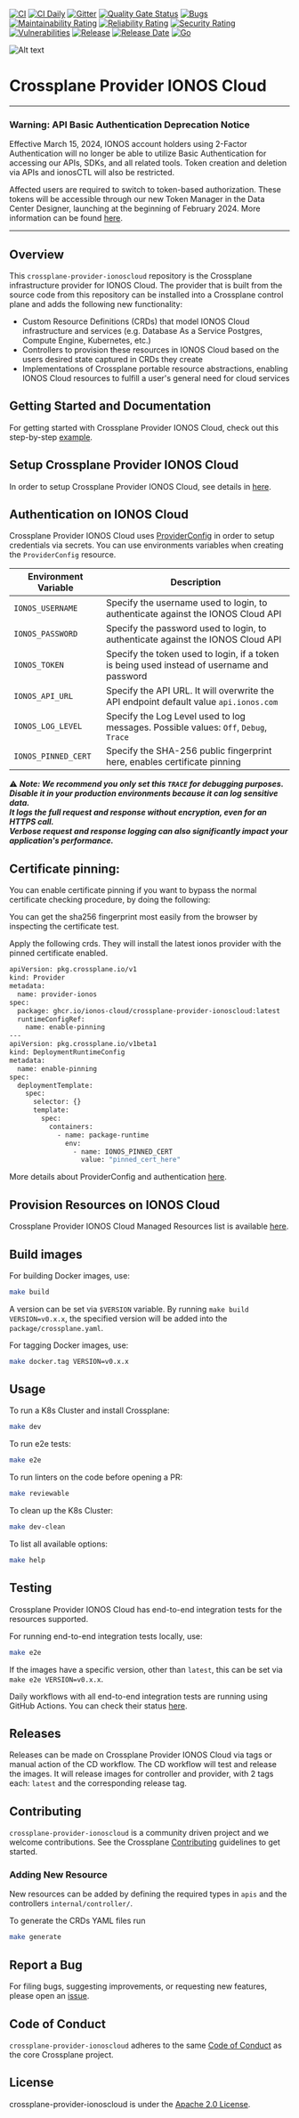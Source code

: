 [![CI](https://github.com/ionos-cloud/crossplane-provider-ionoscloud/workflows/CI/badge.svg)](https://github.com/ionos-cloud/crossplane-provider-ionoscloud/actions)
[![CI Daily](https://github.com/ionos-cloud/crossplane-provider-ionoscloud/actions/workflows/ci-daily.yml/badge.svg)](https://github.com/ionos-cloud/crossplane-provider-ionoscloud/actions)
[![Gitter](https://img.shields.io/gitter/room/ionos-cloud/sdk-general)](https://gitter.im/ionos-cloud/sdk-general)
[![Quality Gate Status](https://sonarcloud.io/api/project_badges/measure?project=crossplane-provider-ionoscloud&metric=alert_status)](https://sonarcloud.io/summary/new_code?id=crossplane-provider-ionoscloud)
[![Bugs](https://sonarcloud.io/api/project_badges/measure?project=crossplane-provider-ionoscloud&metric=bugs)](https://sonarcloud.io/dashboard?id=crossplane-provider-ionoscloud)
[![Maintainability Rating](https://sonarcloud.io/api/project_badges/measure?project=crossplane-provider-ionoscloud&metric=sqale_rating)](https://sonarcloud.io/dashboard?id=crossplane-provider-ionoscloud)
[![Reliability Rating](https://sonarcloud.io/api/project_badges/measure?project=crossplane-provider-ionoscloud&metric=reliability_rating)](https://sonarcloud.io/dashboard?id=crossplane-provider-ionoscloud)
[![Security Rating](https://sonarcloud.io/api/project_badges/measure?project=crossplane-provider-ionoscloud&metric=security_rating)](https://sonarcloud.io/dashboard?id=crossplane-provider-ionoscloud)
[![Vulnerabilities](https://sonarcloud.io/api/project_badges/measure?project=crossplane-provider-ionoscloud&metric=vulnerabilities)](https://sonarcloud.io/dashboard?id=crossplane-provider-ionoscloud)
[![Release](https://img.shields.io/github/v/release/ionos-cloud/crossplane-provider-ionoscloud.svg)](https://github.com/ionos-cloud/crossplane-provider-ionoscloud/releases/latest)
[![Release Date](https://img.shields.io/github/release-date/ionos-cloud/crossplane-provider-ionoscloud.svg)](https://github.com/ionos-cloud/crossplane-provider-ionoscloud/releases/latest)
[![Go](https://img.shields.io/github/go-mod/go-version/ionos-cloud/crossplane-provider-ionoscloud.svg)](https://github.com/ionos-cloud/crossplane-provider-ionoscloud)

![Alt text](.github/IONOS.CLOUD.BLU.svg?sanitize=true&raw=true "Title")

# Crossplane Provider IONOS Cloud

---
### Warning: API Basic Authentication Deprecation Notice
Effective March 15, 2024, IONOS account holders using 2-Factor Authentication will no longer be able to utilize Basic Authentication for accessing our APIs, SDKs, and all related tools. Token creation and deletion via APIs and ionosCTL will also be restricted.

Affected users are required to switch to token-based authorization. These tokens will be accessible through our new Token Manager in the Data Center Designer, launching at the beginning of February 2024. More information can be found [here](https://docs.ionos.com/cloud/getting-started/basic-tutorials/deprecation-basic-authentication/basic-authentication-deprecation-faqs).

---

## Overview

This `crossplane-provider-ionoscloud` repository is the Crossplane infrastructure provider for IONOS Cloud. The provider
that is built from the source code from this repository can be installed into a Crossplane control plane and adds the
following new functionality:

* Custom Resource Definitions (CRDs) that model IONOS Cloud infrastructure and services (e.g. Database As a Service
  Postgres, Compute Engine, Kubernetes, etc.)
* Controllers to provision these resources in IONOS Cloud based on the users desired state captured in CRDs they create
* Implementations of Crossplane portable resource abstractions, enabling IONOS Cloud resources to fulfill a user's
  general need for cloud services

## Getting Started and Documentation

For getting started with Crossplane Provider IONOS Cloud, check out this step-by-step [example](examples/example.md).

## Setup Crossplane Provider IONOS Cloud

In order to setup Crossplane Provider IONOS Cloud, see details
in [here](examples/example.md#setup-crossplane-provider-ionos-cloud).

## Authentication on IONOS Cloud

Crossplane Provider IONOS Cloud uses [ProviderConfig](examples/provider/config.yaml) in order to setup credentials via
secrets. You can use environments variables when creating the `ProviderConfig` resource.

| Environment Variable | Description                                                                                |
|----------------------|--------------------------------------------------------------------------------------------|
| `IONOS_USERNAME`     | Specify the username used to login, to authenticate against the IONOS Cloud API            | 
| `IONOS_PASSWORD`     | Specify the password used to login, to authenticate against the IONOS Cloud API            | 
| `IONOS_TOKEN`        | Specify the token used to login, if a token is being used instead of username and password |
| `IONOS_API_URL`      | Specify the API URL. It will overwrite the API endpoint default value `api.ionos.com`      |                                                                                                                                                                    |
| `IONOS_LOG_LEVEL`    | Specify the Log Level used to log messages. Possible values: `Off`, `Debug`, `Trace`       |
| `IONOS_PINNED_CERT`  | Specify the SHA-256 public fingerprint here, enables certificate pinning                   |                                                                                                                                                                |

⚠️ **_Note: We recommend you only set this `TRACE` for debugging purposes. Disable it in your production environments because it can log sensitive data. <br>
It logs the full request and response without encryption, even for an HTTPS call. <br>
Verbose request and response logging can also significantly impact your application's performance._**

## Certificate pinning:

You can enable certificate pinning if you want to bypass the normal certificate checking procedure,
by doing the following:

You can get the sha256 fingerprint most easily from the browser by inspecting the certificate test.

Apply the following crds. They will install the latest ionos provider with the pinned certificate enabled.

```bash
apiVersion: pkg.crossplane.io/v1
kind: Provider
metadata:
  name: provider-ionos
spec:
  package: ghcr.io/ionos-cloud/crossplane-provider-ionoscloud:latest
  runtimeConfigRef:
    name: enable-pinning
---
apiVersion: pkg.crossplane.io/v1beta1
kind: DeploymentRuntimeConfig
metadata:
  name: enable-pinning
spec:
  deploymentTemplate:
    spec:
      selector: {}
      template:
        spec:
          containers:
            - name: package-runtime
              env:
                - name: IONOS_PINNED_CERT
                  value: "pinned_cert_here"
```

More details about ProviderConfig and authentication [here](docs/README.md#authentication-on-ionos-cloud).

## Provision Resources on IONOS Cloud

Crossplane Provider IONOS Cloud Managed Resources list is available [here](docs/RESOURCES.md).

## Build images

For building Docker images, use:

```bash
make build
```

A version can be set via `$VERSION` variable. By running `make build VERSION=v0.x.x`, the specified version will be
added into the `package/crossplane.yaml`.

For tagging Docker images, use:

```bash
make docker.tag VERSION=v0.x.x
```

## Usage

To run a K8s Cluster and install Crossplane:

```bash
make dev
```

To run e2e tests:

```bash
make e2e
```

To run linters on the code before opening a PR:

```bash
make reviewable
```

To clean up the K8s Cluster:

```bash
make dev-clean
```

To list all available options:

```bash
make help
```

## Testing

Crossplane Provider IONOS Cloud has end-to-end integration tests for the resources supported.

For running end-to-end integration tests locally, use:

```bash
make e2e
```

If the images have a specific version, other than `latest`, this can be set via `make e2e VERSION=v0.x.x`.

Daily workflows with all end-to-end integration tests are running using GitHub Actions. You can check their
status [here](https://github.com/ionos-cloud/crossplane-provider-ionoscloud/actions/workflows/ci-daily.yml).

## Releases

Releases can be made on Crossplane Provider IONOS Cloud via tags or manual action of the CD workflow. The CD workflow
will test and release the images. It will release images for controller and provider, with 2 tags each: `latest` and the
corresponding release tag.

## Contributing

`crossplane-provider-ionoscloud` is a community driven project and we welcome contributions. See the Crossplane
[Contributing](https://github.com/crossplane/crossplane/blob/master/CONTRIBUTING.md) guidelines to get started.

### Adding New Resource

New resources can be added by defining the required types in `apis` and the controllers `internal/controller/`.

To generate the CRDs YAML files run

```bash
make generate
```

## Report a Bug

For filing bugs, suggesting improvements, or requesting new features, please open
an [issue](https://github.com/ionos-cloud/crossplane-provider-ionoscloud/issues).

## Code of Conduct

`crossplane-provider-ionoscloud` adheres to the
same [Code of Conduct](https://github.com/crossplane/crossplane/blob/master/CODE_OF_CONDUCT.md) as the core Crossplane
project.

## License

crossplane-provider-ionoscloud is under the [Apache 2.0 License](LICENSE).
